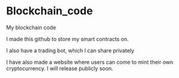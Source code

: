 # Blockchain_code
My blockchain code

I made this github to store my smart contracts on.

I also have a trading bot, which I can share privately

I have also made a website where users can come to mint their own cryptocurrency. I will release publicly soon.
